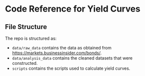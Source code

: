 # Code Reference for Yield Curves

## File Structure

The repo is structured as:

-   `data/raw_data` contains the data as obtained from https://markets.businessinsider.com/bonds/.
-   `data/analysis_data` contains the cleaned datasets that were constructed.
-   `scripts` contains the scripts used to calculate yield curves.
